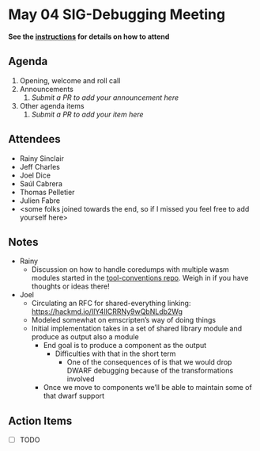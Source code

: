 # May 04 SIG-Debugging Meeting

**See the [instructions](../README.md) for details on how to attend**

## Agenda

1. Opening, welcome and roll call
1. Announcements
    1. _Submit a PR to add your announcement here_
1. Other agenda items
    1. _Submit a PR to add your item here_

## Attendees

* Rainy Sinclair
* Jeff Charles
* Joel Dice
* Saúl Cabrera
* Thomas Pelletier
* Julien Fabre
* <some folks joined towards the end, so if I missed you feel free to add yourself here>

## Notes

* Rainy
    * Discussion on how to handle coredumps with multiple wasm modules started in the [tool-conventions repo](https://github.com/WebAssembly/tool-conventions/issues/204). Weigh in if you have thoughts or ideas there!
* Joel
    * Circulating an RFC for shared-everything linking: https://hackmd.io/IlY4lICRRNy9wQbNLdb2Wg
    * Modeled somewhat on emscripten’s way of doing things
    * Initial implementation takes in a set of shared library module and produce as output also a module
        * End goal is to produce a component as the output
            * Difficulties with that in the short term
                * One of the consequences of is that we would drop DWARF debugging because of the transformations involved
        * Once we move to components we’ll be able to maintain some of that dwarf support

## Action Items

* [ ] TODO

